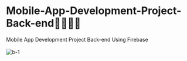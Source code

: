 # Mobile-App-Development-Project-Back-end🔰📲👩‍🎓
Mobile App Development Project Back-end Using Firebase
<br><br>
![b-1](https://github.com/SE-LAPS/Mobile-App-Development-Project-Back-end/assets/87580847/2049a53a-cc20-4b0b-80b9-9f15edcb12de)
